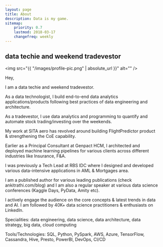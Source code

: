 ```yaml
---
layout: page
title: About
description: Data is my game.
sitemap:
    priority: 0.7
    lastmod: 2018-03-17
    changefreq: weekly
---
```

## data techie and weekend tradevestor

<span class="image left"><img src="{{ "/images/profile-pic.png" | absolute_url }}" alt="" /></span>

Hey,

I am a data techie and weekend tradevestor. 

As a data technologist, I build end-to-end data analytics applications/products following best practices of data engineering and architecture. 

As a tradevestor, I use data analytics and programming to quantify and automate stock trading/investing over the weekends.

My work at SITA aero has revolved around building FlightPredictor product & strengthening the CoE capability. 

Earlier as a Principal Consultant at Genpact HCM, I architected and deployed machine learning pipelines for various clients across different industries like Insurance, F&A. 

I was previously a Tech Lead at RBS IDC where I designed and developed various data-intensive applications in AML & Mortgages area. 

I am a published author for various leading publications (check ankitrathi.com/blog) and I am also a regular speaker at various data science conferences (Kaggle Days, PyData, Amity etc). 

I actively engage the audience on the core concepts & latest trends in data and AI. I am followed by 40K+ data science practitioners & enthusiasts on LinkedIn.

Specialities: data engineering, data science, data architecture, data strategy, big data, cloud computing

Tools/Technologies: SQL, Python, PySpark, AWS, Azure, TensorFlow, Cassandra, Hive, Presto, PowerBI, DevOps, CI/CD
